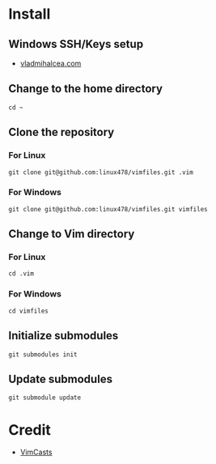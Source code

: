 
# Install

## Windows SSH/Keys setup

* [vladmihalcea.com](https://vladmihalcea.com/tutorials/git/windows-git-ssh-authentication-to-github/)

## Change to the home directory

```
cd ~
```

## Clone the repository

### For Linux

```
git clone git@github.com:linux478/vimfiles.git .vim
```

### For Windows

```
git clone git@github.com:linux478/vimfiles.git vimfiles
```

## Change to Vim directory

### For Linux

```
cd .vim
```

### For Windows

```
cd vimfiles
```

## Initialize submodules

```
git submodules init
```

## Update submodules

```
git submodule update

```

# Credit

* [VimCasts](http://vimcasts.org/episodes/synchronizing-plugins-with-git-submodules-and-pathogen/)
